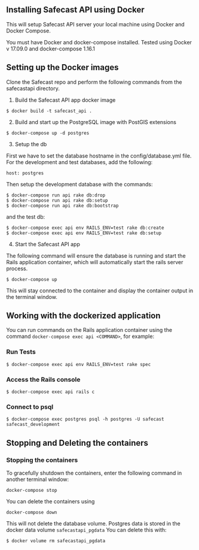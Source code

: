 Installing Safecast API using Docker
------------------------------------

This will setup Safecast API server your local machine using Docker and Docker Compose.

You must have Docker and docker-compose installed. Tested using Docker v 17.09.0 and docker-compose 1.16.1

## Setting up the Docker images

Clone the Safecast repo and perform the following commands from the safecastapi directory.

1. Build the Safecast API app docker image

```
$ docker build -t safecast_api .
```

2. Build and start up the PostgreSQL image with PostGIS extensions

```
$ docker-compose up -d postgres
```

3. Setup the db

First we have to set the database hostname in the config/database.yml file.
For the development and test databases, add the following:

```
host: postgres
```

Then setup the development database with the commands:

```
$ docker-compose run api rake db:drop
$ docker-compose run api rake db:setup
$ docker-compose run api rake db:bootstrap
```

and the test db:

```
$ docker-compose exec api env RAILS_ENV=test rake db:create
$ docker-compose exec api env RAILS_ENV=test rake db:setup
```

4. Start the Safecast API app

The following command will ensure the database is running and start the Rails application container, which will automatically start the rails server process.

```
$ docker-compose up
```

This will stay connected to the container and display the container output in the terminal window.

## Working with the dockerized application

You can run commands on the Rails application container using the command `docker-compose exec api <COMMAND>`, for example:

### Run Tests

```
$ docker-compose exec api env RAILS_ENV=test rake spec
```

### Access the Rails console

```
$ docker-compose exec api rails c
```

### Connect to psql

```
$ docker-compose exec postgres psql -h postgres -U safecast safecast_development
```

## Stopping and Deleting the containers

### Stopping the containers

To gracefully shutdown the containers, enter the following command in another terminal window:
```
docker-compose stop
```

You can delete the containers using
```
docker-compose down
```
This will not delete the database volume.
Postgres data is stored in the docker data volume `safecastapi_pgdata`
You can delete this with:

```
$ docker volume rm safecastapi_pgdata
```
